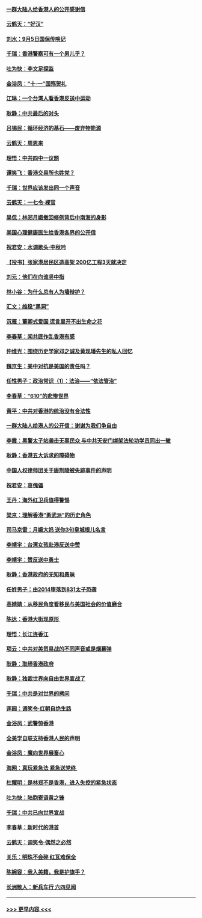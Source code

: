 #### [一群大陆人给香港人的公开感谢信](../pages/nsc993/n11514797.md?t=09112044) 
#### [云鹤天：“好汉”](../pages/nsc993/n11513536.md?t=09112044) 
#### [刘水：9月5日国保传唤记](../pages/nsc993/n11513460.md?t=09112044) 
#### [千瑞：香港警察可有一个男儿乎？](../pages/nsc993/n11513109.md?t=09112044) 
#### [吐为快：李文足探监](../pages/nsc993/n11509622.md?t=09112044) 
#### [金浴凤：“十‧一”国殇贺礼](../pages/nsc993/n11509593.md?t=09112044) 
#### [江琳：一个台湾人看香港反送中运动](../pages/nsc993/n11509211.md?t=09112044) 
#### [耿静：中共最后的对头](../pages/nsc993/n11508308.md?t=09112044) 
#### [吕锡民：循环经济的基石——废弃物能源](../pages/nsc993/n11508212.md?t=09112044) 
#### [云鹤天：周恩来](../pages/nsc993/n11508055.md?t=09112044) 
#### [理悟：中共四中一议题](../pages/nsc993/n11507782.md?t=09112044) 
#### [谭笑飞：香港交易所也姓党？](../pages/nsc993/n11507753.md?t=09112044) 
#### [千瑞：世界应该发出同一个声音](../pages/nsc993/n11507290.md?t=09112044) 
#### [云鹤天：一七令‧裸官](../pages/nsc993/n11507177.md?t=09112044) 
#### [吴侃：林郑月娥撤回修例背后中南海的身影](../pages/nsc993/n11506876.md?t=09112044) 
#### [美国心理健康医生给香港各界的公开信](../pages/nsc993/n11506809.md?t=09112044) 
#### [祝君安：水调歌头‧中秋吟](../pages/nsc993/n11506758.md?t=09112044) 
#### [【投书】张家港居民区造高架 200亿工程3天就决定](../pages/nsc993/n11506682.md?t=09112044) 
#### [刘元：他们在向谁竖中指](../pages/nsc993/n11505384.md?t=09112044) 
#### [林小谷：为什么总有人为墙辩护？](../pages/nsc993/n11505226.md?t=09112044) 
#### [汇文：维稳“黑洞”](../pages/nsc993/n11504347.md?t=09112044) 
#### [沉雁：董卿式爱国 谎言里开不出生命之花](../pages/nsc993/n11503215.md?t=09112044) 
#### [李春草：闻共匪作乱香港有感](../pages/nsc993/n11503072.md?t=09112044) 
#### [仲维光：围绕历史学家邓之诚及黄现璠先生的私人回忆](../pages/nsc993/n11501330.md?t=09112044) 
#### [魏京生：美中对抗是美国的责任吗？](../pages/nsc993/n11500723.md?t=09112044) 
#### [任性男子：政治常识（1）：法治——“依法管治”](../pages/nsc993/n11500791.md?t=09112044) 
#### [李春草：“610”的悲惨世界](../pages/nsc993/n11501141.md?t=09112044) 
#### [黄平：中共对香港的统治没有合法性](../pages/nsc993/n11499473.md?t=09112044) 
#### [一群大陆人给港人的公开信：谢谢为我们争自由](../pages/nsc993/n11500402.md?t=09112044) 
#### [李霞：黑警太子站袭击无辜民众 与中共天安门绑架法轮功学员同出一辙](../pages/nsc993/n11499805.md?t=09112044) 
#### [耿静：香港五大诉求的障碍物](../pages/nsc993/n11497578.md?t=09112044) 
#### [中国人权律师团关于唐荆陵被失踪事件的声明](../pages/nsc993/n11500014.md?t=09112044) 
#### [祝君安：哀傀儡](../pages/nsc993/n11499776.md?t=09112044) 
#### [王丹：海外红卫兵值得警惕](../pages/nsc993/n11498138.md?t=09112044) 
#### [梁京：理解香港“勇武派”的历史角色](../pages/nsc993/n11498006.md?t=09112044) 
#### [司马京雷：月娥大妈  送你3句皇城根儿名言](../pages/nsc993/n11497885.md?t=09112044) 
#### [李靖宇：台湾女孩赴港反送中赞](../pages/nsc993/n11497721.md?t=09112044) 
#### [李靖宇：赞反送中勇士](../pages/nsc993/n11497452.md?t=09112044) 
#### [耿静：香港政府的无知和愚昧](../pages/nsc993/n11494238.md?t=09112044) 
#### [任姓男子：由2014堕落到831太子恐袭](../pages/nsc993/n11496683.md?t=09112044) 
#### [高婧婧：从移民角度看移民与美国社会的价值磨合](../pages/nsc993/n11495757.md?t=09112044) 
#### [陈达：香港大街现原形 ](../pages/nsc993/n11495441.md?t=09112044) 
#### [理悟：长江连香江](../pages/nsc993/n11495377.md?t=09112044) 
#### [项云：中共对美贸易战的不同声音或是烟幕弹](../pages/nsc993/n11494929.md?t=09112044) 
#### [耿静：取缔香港政府](../pages/nsc993/n11494218.md?t=09112044) 
#### [耿静：独裁世界向自由世界宣战了](../pages/nsc993/n11494190.md?t=09112044) 
#### [千瑞：中共是对世界的拷问](../pages/nsc993/n11493021.md?t=09112044) 
#### [莲园：调笑令‧红朝自绝生路](../pages/nsc993/n11493011.md?t=09112044) 
#### [金浴凤：武警惊香港](../pages/nsc993/n11492994.md?t=09112044) 
#### [全美学自联支持香港人民的声明](../pages/nsc993/n11492630.md?t=09112044) 
#### [金浴凤：魔向世界展畜心](../pages/nsc993/n11492599.md?t=09112044) 
#### [海网：真玩紧急法 紧急送党终 ](../pages/nsc993/n11492535.md?t=09112044) 
#### [杜耀明：是林郑不是香港，进入失控的紧急状态](../pages/nsc993/n11491420.md?t=09112044) 
#### [吐为快：陆胞寄语黄之锋](../pages/nsc993/n11491117.md?t=09112044) 
#### [千瑞：中共已向世界宣战](../pages/nsc993/n11490123.md?t=09112044) 
#### [李春草：新时代的港首](../pages/nsc993/n11489864.md?t=09112044) 
#### [云鹤天：调笑令·偶然之必然](../pages/nsc993/n11489701.md?t=09112044) 
#### [关乐：明珠不会碎 红瓦难保全](../pages/nsc993/n11489647.md?t=09112044) 
#### [陈婉容：我入美籍，我是护旗手？](../pages/nsc993/n11487908.md?t=09112044) 
#### [长洲散人：新兵车行 六四见闻](../pages/nsc993/n11487729.md?t=09112044) 

----
#### [ >>> 更早内容 <<< ](../indexes/nsc993-earlier.md)
